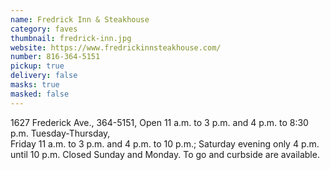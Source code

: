 ```yaml
---
name: Fredrick Inn & Steakhouse
category: faves
thumbnail: fredrick-inn.jpg
website: https://www.fredrickinnsteakhouse.com/
number: 816-364-5151
pickup: true
delivery: false
masks: true
masked: false
---
```

1627 Frederick Ave., 364-5151, Open 11 a.m. to 3 p.m. and 4 p.m. to 8:30 p.m. Tuesday-Thursday,\
Friday 11 a.m. to 3 p.m. and 4 p.m. to 10 p.m.; Saturday evening only 4 p.m. until 10 p.m. Closed Sunday and Monday. To go and curbside are available.